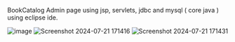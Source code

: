 BookCatalog Admin page using jsp, servlets, jdbc and mysql ( core java ) using eclipse ide.

![image](https://github.com/user-attachments/assets/0ae1f9fc-3645-459a-80d3-f6651cf219ad)
![Screenshot 2024-07-21 171416](https://github.com/user-attachments/assets/70f6c626-932e-4496-95c7-a1daa35676ad)
![Screenshot 2024-07-21 171431](https://github.com/user-attachments/assets/5de93e71-eff3-4b08-9ec0-d30c16d3e281)
